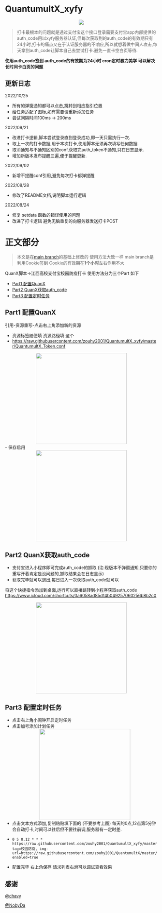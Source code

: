 # QuantumultX_xyfy

<div align=center>
<img src="https://user-images.githubusercontent.com/57806936/188250273-4f02975f-9f9c-4d0f-b9d3-969400313489.png">
</div>

> 打卡最根本的问题就是通过支付宝这个接口登录需要支付宝app内部提供的auth_code用以xyfy服务器认证,但每次获取到的auth_code的有效期只有24小时,打卡的痛点又在于认证服务器的不响应,所以就想着做中间人攻击,每天拿到auth_code让脚本自己去尝试打卡.避免一直卡空白页等待.

**使用auth_code签到 auth_code的有效期为24小时 cron定时暴力美学 可以解决长时间卡白页的问题**

[//]: # (## 运行效果)

[//]: # ()
[//]: # (<div align=center>)

[//]: # (<img src="https://user-images.githubusercontent.com/57806936/187062036-a6bd9d52-addd-4f3d-8bdc-805cb82d48db.PNG" width="200px" height="440px">)

[//]: # (</div>)

[//]: # ()
[//]: # (<div align=center>)

[//]: # (<img src="https://user-images.githubusercontent.com/57806936/187062229-8650cb19-3aee-4ec9-9996-b5dc8b939594.PNG" width="200px" height="440px">)

[//]: # (</div>)

## 更新日志

2022/10/25
- 所有的弹窗通知都可以点击,跳转到相应指引位置
- 给任务适配了图标,如有需要请重新添加任务
- 尝试间隔时间100ms → 200ms

2022/09/21
- 改进打卡逻辑,脚本尝试登录直到登录成功,即一天只需执行一次.
- 取上一次的打卡数据,用于本次打卡,使用脚本无须再次填写任何数据.
- 取消通知与不通知区别的conf,获取完auth_token不通知,只在日志显示.
- 增加新版本发布提醒三遍,便于提醒更新.

2022/09/02
- 新增不提醒conf引用,避免每次打卡都弹提醒

2022/08/28
- 修改了README文档,说明脚本运行逻辑

2022/08/24
- 修复 setdata 函数的错误使用的问题
- 改进了打卡逻辑 避免无脑重复的向服务器发送打卡POST

# 正文部分

> 本文是在[main branch](https://github.com/zouhy2001/QuantumultX_xyfy/tree/main)的基础上修改的 使用方法大致一样 main
> branch是利用Cookie签到 Cookie的有效期在**1个小时**左右作用不大


QuanX脚本->江西高校支付宝校园防疫打卡 使用方法分为三个Part 如下

- [Part1 配置QuanX](#part1-配置quanx)
- [Part2 QuanX获取auth_code](#part2-quanx获取auth_code)
- [Part3 配置定时任务](#part3-配置定时任务)


## Part1 配置QuanX

引用-资源重写-点击右上角添加新的资源

- 资源标签随便填 资源路径填 这个
- https://raw.githubusercontent.com/zouhy2001/QuantumultX_xyfy/master/QuantumultX_Token.conf

<div align=center>
<img src="https://user-images.githubusercontent.com/57806936/187061592-98af291c-1d39-40db-ba2d-54328825ec3b.PNG" width="300px">
</div>
  - 保存启用
<div align=center>
<img src="https://user-images.githubusercontent.com/57806936/187061853-a34d5695-2f29-4af4-92fe-52570b2cad94.JPEG" width="300px">
</div>

## Part2 QuanX获取auth_code

- 支付宝进入小程序即可完成auth_code的抓取 (注:现版本不弹窗通知,只要你的重写开着肯定是没问题的,抓取结果会在日志显示)
- 获取完毕就可以退出,每日进入一次获取auth_code就可以

将这个快捷指令添加到桌面,运行可以直接跳转到小程序获取auth_code https://www.icloud.com/shortcuts/0a6058ad85d14b049257060256b8b2c0

<div align=center>
<img src="https://user-images.githubusercontent.com/57806936/187061602-d26de395-3dd9-4e6c-b0c7-cb78019590b0.JPEG" width="300px">
</div>

## Part3 配置定时任务

- 点击右上角小闹钟开启定时任务
- 点击加号添加计划任务
  <div align=center>
  <img src="https://user-images.githubusercontent.com/57806936/185796529-8dbd0e13-07a0-43a5-9a24-52573d1b8b78.png" width="300px">
  </div>
- 点击文本方式添加,复制粘贴填下面的 (不要参考上图) 每天的0点,12点第5分钟会自动打卡,时间可以往后但不要往前调,服务器有一定时差.
- ```
  0 5 0,12 * * * https://raw.githubusercontent.com/zouhy2001/QuantumultX_xyfy/master/xyfy_token_task.js, tag=校园防疫, img-url=https://raw.githubusercontent.com/zouhy2001/QuantumultX/master/img/xyfy.png, enabled=true
  ```
- 配置完毕 右上角保存 请求列表右滑可以调试查看效果

## 感谢

[@chavy](https://github.com/chavyleung)

[@NobyDa](https://github.com/NobyDa)
